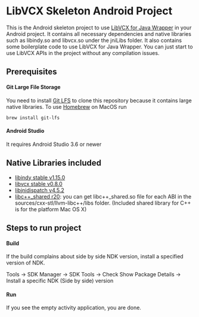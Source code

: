 # LibVCX Skeleton Android Project
This is the Android skeleton project to use [LibVCX for Java Wrapper](https://github.com/hyperledger/indy-sdk/tree/master/vcx/wrappers/java) in your Android project.
It contains all necessary dependencies and native libraries such as libindy.so and libvcx.so under the jniLibs folder. It also contains some boilerplate code to use LibVCX for Java Wrapper.
You can just start to use LibVCX APIs in the project without any compilation issues.

## Prerequisites
#### Git Large File Storage
You need to install [Git LFS](https://help.github.com/en/github/managing-large-files/installing-git-large-file-storage) to clone this repository because it contains large native libraries.
To use [Homebrew](http://brew.sh/) on MacOS run
```
brew install git-lfs
```
#### Android Studio
It requires Android Studio 3.6 or newer

## Native Libraries included
- [libindy stable v1.15.0](https://repo.sovrin.org/android/libindy/stable/1.15.0/)
- [libvcx stable v0.8.0](https://repo.sovrin.org/android/libvcx/stable/0.8.0/)
- [libjnidispatch v4.5.2](https://github.com/java-native-access/jna/tree/4.5.2/lib/native)
- [libc++_shared r20](https://developer.android.com/ndk/downloads/older_releases): you can get libc++_shared.so file for each ABI in the sources/cxx-stl/llvm-libc++/libs folder. (Included shared library for C++ is for the platform Mac OS X)

## Steps to run project
#### Build 
If the build complains about side by side NDK version, install a specified version of NDK. 

Tools -> SDK Manager -> SDK Tools -> Check Show Package Details -> Install a specific NDK (Side by side) version

#### Run
If you see the empty activity application, you are done. 